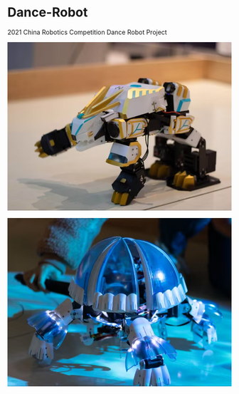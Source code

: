 # Dance-Robot
2021 China Robotics Competition Dance Robot Project

![莱茵](https://github.com/Jiazhen-Lei/Dance-Robot/blob/main/figure/%E8%8E%B1%E8%8C%B5.jpg)

![沙耶](https://github.com/Jiazhen-Lei/Dance-Robot/blob/main/figure/%E6%B2%99%E8%80%B6.jpg)
